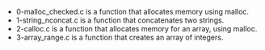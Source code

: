 - 0-malloc_checked.c is a function that allocates memory using malloc.
- 1-string_nconcat.c is a function that concatenates two strings.
- 2-calloc.c is a function that allocates memory for an array, using malloc.
- 3-array_range.c is a function that creates an array of integers.
